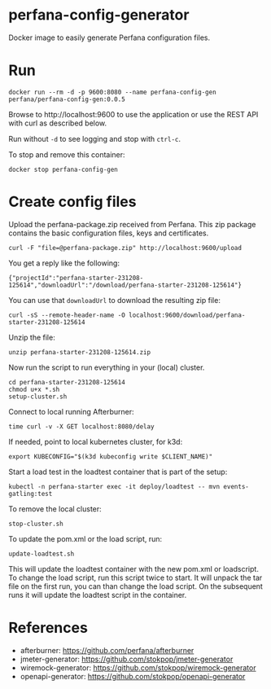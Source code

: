 # perfana-config-generator

Docker image to easily generate Perfana configuration files.

# Run

    docker run --rm -d -p 9600:8080 --name perfana-config-gen perfana/perfana-config-gen:0.0.5

Browse to http://localhost:9600 to use the application or use the REST API with curl as described below.

Run without `-d` to see logging and stop with `ctrl-c`.

To stop and remove this container:

    docker stop perfana-config-gen

# Create config files

Upload the perfana-package.zip received from Perfana. 
This zip package contains the basic configuration files, keys and certificates.

    curl -F "file=@perfana-package.zip" http://localhost:9600/upload

You get a reply like the following:

    {"projectId":"perfana-starter-231208-125614","downloadUrl":"/download/perfana-starter-231208-125614"}
    
You can use that `downloadUrl` to download the resulting zip file:

    curl -sS --remote-header-name -O localhost:9600/download/perfana-starter-231208-125614

Unzip the file:

    unzip perfana-starter-231208-125614.zip

Now run the script to run everything in your (local) cluster.

    cd perfana-starter-231208-125614   
    chmod u+x *.sh
    setup-cluster.sh

Connect to local running Afterburner:

    time curl -v -X GET localhost:8080/delay

If needed, point to local kubernetes cluster, for k3d:

    export KUBECONFIG="$(k3d kubeconfig write $CLIENT_NAME)"

Start a load test in the loadtest container that is part of the setup:

    kubectl -n perfana-starter exec -it deploy/loadtest -- mvn events-gatling:test

To remove the local cluster:

    stop-cluster.sh

To update the pom.xml or the load script, run:

    update-loadtest.sh

This will update the loadtest container with the new pom.xml or loadscript. To change the
load script, run this script twice to start. It will unpack the tar file on the first run,
you can than change the load script. On the subsequent runs it will update the loadtest script
in the container.

# References

* afterburner: https://github.com/perfana/afterburner
* jmeter-generator: https://github.com/stokpop/jmeter-generator
* wiremock-generator: https://github.com/stokpop/wiremock-generator
* openapi-generator: https://github.com/stokpop/openapi-generator

